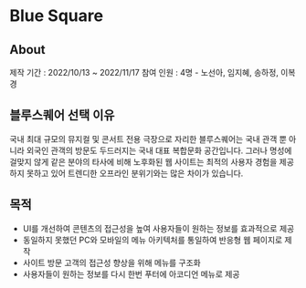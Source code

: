 # Blue Square
## About
제작 기간 : 2022/10/13 ~ 2022/11/17
참여 인원 : 4명 - 노선아, 임지혜, 송하정, 이복경

## 블루스퀘어 선택 이유
국내  최대 규모의 뮤지컬  및 콘서트  전용 극장으로 자리한 블루스퀘어는 국내 관객 뿐 아니라 외국인 관객의 방문도 두드러지는 국내 대표 복합문화 공간입니다. 그러나 명성에 걸맞지 않게 같은 분야의 타사에 비해 노후화된 웹 사이트는 최적의 사용자 경험을 제공하지 못하고 있어 트렌디한 오프라인 분위기와는 많은 차이가 있습니다.

## 목적
- UI를 개선하여 콘텐츠의 접근성을 높여 사용자들이 원하는 정보를 효과적으로 제공
- 동일하지 못했던 PC와 모바일의 메뉴 아키텍처를 통일하여 반응형 웹 페이지로 제작
- 사이트 방문 고객의 접근성 향상을 위해 메뉴를 구조화
- 사용자들이 원하는 정보를 다시 한번 푸터에 아코디언 메뉴로 제공

